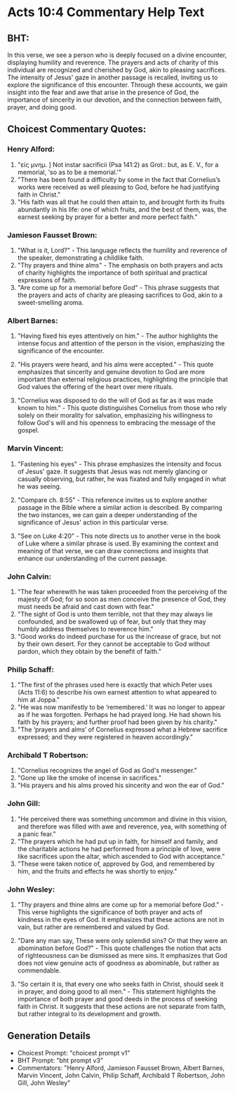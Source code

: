 # Acts 10:4 Commentary Help Text

## BHT:
In this verse, we see a person who is deeply focused on a divine encounter, displaying humility and reverence. The prayers and acts of charity of this individual are recognized and cherished by God, akin to pleasing sacrifices. The intensity of Jesus' gaze in another passage is recalled, inviting us to explore the significance of this encounter. Through these accounts, we gain insight into the fear and awe that arise in the presence of God, the importance of sincerity in our devotion, and the connection between faith, prayer, and doing good.

## Choicest Commentary Quotes:
### Henry Alford:
1. "εἰς μνημ. ] Not instar sacrificii (Psa 141:2) as Grot.: but, as E. V., for a memorial, 'so as to be a memorial.'"
2. "There has been found a difficulty by some in the fact that Cornelius’s works were received as well pleasing to God, before he had justifying faith in Christ."
3. "His faith was all that he could then attain to, and brought forth its fruits abundantly in his life: one of which fruits, and the best of them, was, the earnest seeking by prayer for a better and more perfect faith."

### Jamieson Fausset Brown:
1. "What is it, Lord?" - This language reflects the humility and reverence of the speaker, demonstrating a childlike faith.
2. "Thy prayers and thine alms" - The emphasis on both prayers and acts of charity highlights the importance of both spiritual and practical expressions of faith.
3. "Are come up for a memorial before God" - This phrase suggests that the prayers and acts of charity are pleasing sacrifices to God, akin to a sweet-smelling aroma.

### Albert Barnes:
1. "Having fixed his eyes attentively on him." - The author highlights the intense focus and attention of the person in the vision, emphasizing the significance of the encounter.

2. "His prayers were heard, and his alms were accepted." - This quote emphasizes that sincerity and genuine devotion to God are more important than external religious practices, highlighting the principle that God values the offering of the heart over mere rituals.

3. "Cornelius was disposed to do the will of God as far as it was made known to him." - This quote distinguishes Cornelius from those who rely solely on their morality for salvation, emphasizing his willingness to follow God's will and his openness to embracing the message of the gospel.

### Marvin Vincent:
1. "Fastening his eyes" - This phrase emphasizes the intensity and focus of Jesus' gaze. It suggests that Jesus was not merely glancing or casually observing, but rather, he was fixated and fully engaged in what he was seeing.

2. "Compare ch. 8:55" - This reference invites us to explore another passage in the Bible where a similar action is described. By comparing the two instances, we can gain a deeper understanding of the significance of Jesus' action in this particular verse.

3. "See on Luke 4:20" - This note directs us to another verse in the book of Luke where a similar phrase is used. By examining the context and meaning of that verse, we can draw connections and insights that enhance our understanding of the current passage.

### John Calvin:
1. "The fear wherewith he was taken proceeded from the perceiving of the majesty of God; for so soon as men conceive the presence of God, they must needs be afraid and cast down with fear."
2. "The sight of God is unto them terrible, not that they may always lie confounded, and be swallowed up of fear, but only that they may humbly address themselves to reverence him."
3. "Good works do indeed purchase for us the increase of grace, but not by their own desert. For they cannot be acceptable to God without pardon, which they obtain by the benefit of faith."

### Philip Schaff:
1. "The first of the phrases used here is exactly that which Peter uses (Acts 11:6) to describe his own earnest attention to what appeared to him at Joppa."
2. "He was now manifestly to be ‘remembered.’ It was no longer to appear as if he was forgotten. Perhaps he had prayed long. He had shown his faith by his prayers; and further proof had been given by his charity."
3. "The ‘prayers and alms’ of Cornelius expressed what a Hebrew sacrifice expressed; and they were registered in heaven accordingly."

### Archibald T Robertson:
1. "Cornelius recognizes the angel of God as God's messenger." 
2. "Gone up like the smoke of incense in sacrifices." 
3. "His prayers and his alms proved his sincerity and won the ear of God."

### John Gill:
1. "He perceived there was something uncommon and divine in this vision, and therefore was filled with awe and reverence, yea, with something of a panic fear."
2. "The prayers which he had put up in faith, for himself and family, and the charitable actions he had performed from a principle of love, were like sacrifices upon the altar, which ascended to God with acceptance."
3. "These were taken notice of, approved by God, and remembered by him, and the fruits and effects he was shortly to enjoy."



### John Wesley:
1. "Thy prayers and thine alms are come up for a memorial before God." - This verse highlights the significance of both prayer and acts of kindness in the eyes of God. It emphasizes that these actions are not in vain, but rather are remembered and valued by God.

2. "Dare any man say, These were only splendid sins? Or that they were an abomination before God?" - This quote challenges the notion that acts of righteousness can be dismissed as mere sins. It emphasizes that God does not view genuine acts of goodness as abominable, but rather as commendable.

3. "So certain it is, that every one who seeks faith in Christ, should seek it in prayer, and doing good to all men." - This statement highlights the importance of both prayer and good deeds in the process of seeking faith in Christ. It suggests that these actions are not separate from faith, but rather integral to its development and growth.


## Generation Details
- Choicest Prompt: "choicest prompt v1"
- BHT Prompt: "bht prompt v3"
- Commentators: "Henry Alford, Jamieson Fausset Brown, Albert Barnes, Marvin Vincent, John Calvin, Philip Schaff, Archibald T Robertson, John Gill, John Wesley"
